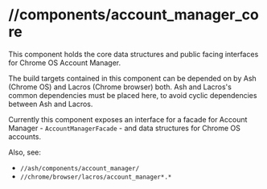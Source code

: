 # //components/account_manager_core

This component holds the core data structures and public facing interfaces for
Chrome OS Account Manager.

The build targets contained in this component can be depended on by Ash (Chrome
OS) and Lacros (Chrome browser) both. Ash and Lacros's common dependencies
must be placed here, to avoid cyclic dependencies between Ash and Lacros.

Currently this component exposes an interface for a facade for Account Manager -
`AccountManagerFacade` - and data structures for Chrome OS accounts.

Also, see:
- `//ash/components/account_manager/`
- `//chrome/browser/lacros/account_manager*.*`

